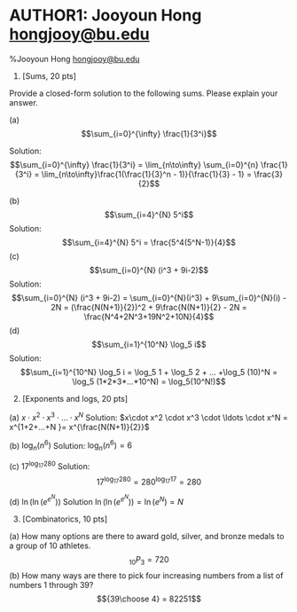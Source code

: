# AUTHOR1: Jooyoun Hong hongjooy@bu.edu

%Jooyoun Hong hongjooy@bu.edu

1. [Sums, 20 pts]

Provide a closed-form solution to the following sums. Please explain your answer.

(a) $$\sum_{i=0}^{\infty} \frac{1}{3^i}$$

Solution: $$\sum_{i=0}^{\infty} \frac{1}{3^i} = \lim_{n\to\infty} \sum_{i=0}^{n} \frac{1}{3^i} = \lim_{n\to\infty}\frac{1(\frac{1}{3}^n - 1)}{\frac{1}{3} - 1} = \frac{3}{2}$$ 

(b) $$\sum_{i=4}^{N} 5^i$$
Solution: $$\sum_{i=4}^{N} 5^i = \frac{5^4(5^N-1)}{4}$$
(c) $$\sum_{i=0}^{N} (i^3 + 9i-2)$$
Solution: $$\sum_{i=0}^{N} (i^3 + 9i-2) = \sum_{i=0}^{N}(i^3) + 9\sum_{i=0}^{N}(i) - 2N = (\frac{N(N+1)}{2})^2 + 9\frac{N(N+1)}{2} - 2N = \frac{N^4+2N^3+19N^2+10N}{4}$$
(d) $$\sum_{i=1}^{10^N} \log_5 i$$
Solution: $$\sum_{i=1}^{10^N} \log_5 i = \log_5 1 + \log_5 2 + ... +\log_5 (10)^N  = \log_5 (1*2*3*...*10^N) = \log_5(10^N!)$$


2. [Exponents and logs, 20 pts]

(a) $x\cdot x^2 \cdot x^3 \cdot \ldots \cdot x^N$
Solution:  $x\cdot x^2 \cdot x^3 \cdot \ldots \cdot x^N = x^{1+2+...+N }= x^{\frac{N(N+1)}{2}}$

(b) $\log_n (n^6)$
Solution: $\log_n (n^6) = 6$

(c) $17^{\log_{17} 280}$
Solution: $$17^{\log_{17} 280} = 280^{\log_{17} 17} = 280$$

(d) $\ln(\ln(e^{e^N}))$
Solution $\ln(\ln(e^{e^N})) = \ln(e^N) = N$

3. [Combinatorics, 10 pts]

(a) How many options are there to award gold, silver, and bronze medals to a group of 10 athletes.
$$_{10}P_{3} = 720$$
(b) How many ways are there to pick four increasing numbers from a list of numbers 1 through 39?
$${39\choose 4} = 82251$$




